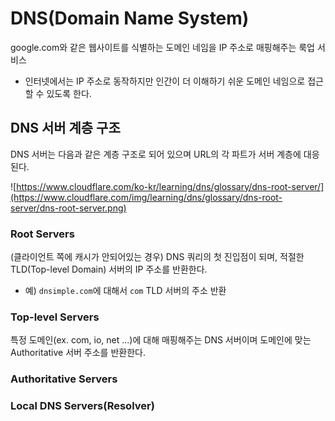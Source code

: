 # DNS(Domain Name System)

google.com와 같은 웹사이트를 식별하는 도메인 네임을 IP 주소로 매핑해주는 룩업 서비스
- 인터넷에서는 IP 주소로 동작하지만 인간이 더 이해하기 쉬운 도메인 네임으로 접근할 수 있도록 한다.

## DNS 서버 계층 구조
DNS 서버는 다음과 같은 계층 구조로 되어 있으며 URL의 각 파트가 서버 계층에 대응된다.

![https://www.cloudflare.com/ko-kr/learning/dns/glossary/dns-root-server/](https://www.cloudflare.com/img/learning/dns/glossary/dns-root-server/dns-root-server.png)

### Root Servers
(클라이언트 쪽에 캐시가 안되어있는 경우) DNS 쿼리의 첫 진입점이 되며, 적절한 TLD(Top-level Domain) 서버의 IP 주소를 반환한다.
- 예) `dnsimple.com`에 대해서 `com` TLD 서버의 주소 반환

### Top-level Servers
특정 도메인(ex. com, io, net ...)에 대해 매핑해주는 DNS 서버이며 도메인에 맞는 Authoritative 서버 주소를 반환한다.

### Authoritative Servers

### Local DNS Servers(Resolver)

